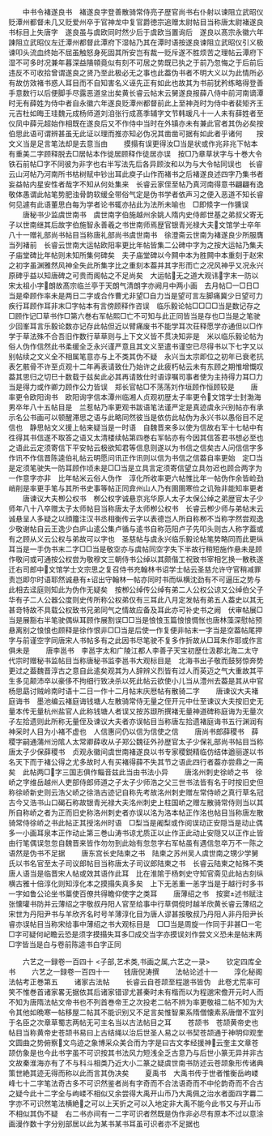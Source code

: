 <!-- { "loadSidebar": true } -->
　　中书令褚遂良书　褚遂良字登善散骑常侍亮子歴官尚书右仆射以谏阻立武昭仪贬潭州都督未几又贬爱州卒于官神龙中复官爵徳宗追赠太尉帖目当称唐太尉褚遂良书标目上失唐字　遂良虽与虞欧同时然少后于虞欧当置询后　遂良以髙宗永徽六年諌阻立武昭仪左迁潭州都督此潭府下湿帖乃其在潭时语按遂良谏阻立武昭仪引义极谏叩头流血终始不屈虽触怒身死固其所安岂有裁一贬斥遂不胜烦苦之理帖云潭府下湿不可多时况兼年暮深益隤顇竟似有刻不可居之势既已执之于前乃忽悔之于后前后违反不可收拾曾谓遂良之贤乃至此极必无之事也此葢伪书者不明大义以为此情所必有故仿效褚书惑人耳目而不自知害名义诬先正有如此也故其为书前犹矜练略得登善手意数行以后便脚手尽露恶道坌出矣黄长睿云帖末云舅遂良报薛八侍中前河南谪潭时无有薛姓为侍中者自永徽六年遂良贬潭州都督前此上至神尧时为侍中者裴矩齐王元吉杜如晦王珪魏元成杨师道刘洎张行成髙季辅字文节韩瑗凡十一人未有薛姓者至仪凤中薛元超始作相既在遂良后又不作侍中当时在外镇亦未有兼此官者其伪必矣按伯思此语可谓辨甚虽无此证以理而推亦知必伪况其凿凿可据有如此者乎诸何　　按文义当是足言笔法却是去意当由
　　摸搨有误更得汝□当是状或作兆非兆下帖本有重美二字顾释脱去□居帖本作徙居顾释作徒居亦误　按□乃章草状字与十巻大令铁石前帖□字不同彼为非字也右半写法先后各异顾汝和以为与大令帖同误也　长睿云山河帖乃河南所书枯树赋中钞出耳此庾子山作而褚书之后褚遂良述四字乃集书者妄益帖内星安性者哉字不知从何处集来　长睿云家侄至帖乃真河南得意书翩翩有逸敬体愚谓此帖笔势肥浊骨韵软缓全带俗气定是伪书学者依声习之便入恶道不知长睿何见遽有此语董思白每为学者论书辄亦拈此为法所未喻也　□即倐字一作獯误
　　唐秘书少监虞世南书　虞世南字伯施越州余姚人隋内史侍郎世基之弟叔父寄无子以世南继其后故字伯施智永善羲之书世南师焉歴官银青光禄大夫文馆学士卒年八十一赠礼部尚书帖目当称唐礼部尚书虞世南书　徐澄斋云世南为褚遂良少所服膺当列褚前　长睿云世南大运帖欧阳率更比年帖皆集二公碑中字为之按大运帖乃集夫子庙堂碑比年帖则未知所集何碑矣　夫子庙堂碑以今闗中本为胜闗中本重刻于赵宋之初字虽渊雅然风神全失此所集字比之重刻本葢并其字形而亡之况风神乎又况永兴原碑乎益以知唐碑之可贵而阁帖之不足尚矣　大运帖无之道大观讳字末一防以宋太祖小字朗故髙宗临兰亭于天朗气清朗字亦阙月中两小画　去月帖□一□日□当是牵顾作率未是两日二字或合作曹尤非望□自力当是望可言左脚痛冀少日望可力疾行耳顾作耳非末□字帖本有言傍顾释作咨误　临乐毅论帖□□□□当是数记存之□顾作记□草书作□第六巻右军帖熙□亡不可知与此正同皆当是存也□当是之笔驶少回峯耳言乐毅论数亦记存此帖但近以臂痛废书不能学耳次荘释愿学亦通但以□作学于草法殊不合吾旧作数行草草则与上下文义皆不贯决知非是　米以临乐毅论帖为俗人伪作信然此书柔缓全乏永兴谨严意且其文义至遣书谨空已尽得书以下七字又以别帖续之文义全不相属笔意亦与上不类其伪不疑　永兴当太宗即位之初年已衰老抗表乞骸骨不许至贞观十二年再表请致仕乃始许之此疲朽帖云未有东顾之期惟增慨叹葢其思归之切巳十数载于兹矣此必其再请致仕时语谆嘱司事者使为主持得力耳□力当是得力或作卿力顾作公力皆误　郑长官帖□不荡荡刘作垣顾作恒顾较是
　　唐率更令欧阳询书　欧阳询字信本潭州临湘人贞观初歴太子率更令文馆学士封渤海男卒年八十五帖目是　兰惹帖乃率更观书跋语笔法谨严定是真迹虞永兴别帖亦有承示名公书画可以顿醒滞思之语与此略同然彼当是依仿此帖伪为永兴书以愚俗目不足信也　静思帖文义援上帖来疑当是一时语　自魏晋来多以使为信故右军十七帖中有徃得其书信遂不取答之语又太清楼续帖第四巻右军帖亦有今因其信答君书想必至也之语此云定须寄信下平安帖云极欲知君等信息则遂以为书信之信矣古人问信信字多作讯不作信晋陈逵伯礼帖云明愿问讯正作讯则以信为书信之信葢自率更始　定□当是定须笔驶失一防耳顾作顷未是□□当是立具言定须寄信望立具勿迟也顾合两字为一作意字亦非　比年帖米云俗人伪作　淳化所收率更六帖惟比年一帖伪作余皆崄劲峭削是率更手笔与其所书史事等帖正同弇州山人乃有圉圉寒俭之讥殆非能知率更者
　　唐谏议大夫栁公权书　栁公权字诚悬京兆华原人太子太保公绰之弟歴官太子少师年八十八卒赠太子太师帖目当称唐太子太师栁公权书　长睿云栁少师与弟帖末云诚悬呈人多疑之以顔籒注汉书丞相衡传云字以表德岂人所自称栁不当称字然尝观逸少敬谢帖自云王逸少白庐山逺公集卢循与逺书自称范阳卢子先叩头则古人称字葢或有之顾从义云公权与弟故可以字也　圣慈帖与虞永兴临乐毅论帖笔势略同而此更纵耳当是一手伪书末二字□□当是敬空亦与虞帖同空字失下半故行稍短施作悬未是顾作敬问或可通按公权尝为敬穆文三朝侍书公绰以其颇偕工祝致书宰相乞换一散秩遂迁右司郎中文馆学士文宗思之复召侍书充翰林书诏学士帖云圣慈允许守官稍减罪责岂即尔时语耶然诚悬有诏出守翰林一帖亦同时书而纵横沈劲有不可逼压之势与此相去迳庭则知此为伪作无疑矣　按栁公绰传公绰有弟二人公权公谅又公绰伯父子华有子二人公器公度则史传所称公权弟仅有三耳此八月定发帖有弟五人葢史以其无甚竒特故不具载公权致书兄弟同气之情故应备及耳此亦可补史书之阙　伏审帖展□当是展豁右半笔驶偶纵耳顾作展割误□□当是悢悢玉篇悢悢惆怅也唐林藻深慰帖预悬离别之悢悢也顾释是徐作恨非□□当是后使一作复便非帖末一字当是空葢帖尾押字与前谨空字同唐宋人书帖多有之此因书尽笔驶不复多作折故从□耳朱作耶或作言俱未是
　　唐李邕书　李邕字太和广陵江都人李善子天宝初歴仕汲郡北海二太守代宗时赠秘书监帖目当称唐秘书监李邕书大观标目是　北海书出子敬而鼓努惊奔势更过之葢魏晋淳古之意自此逺矣观其为人辞辨义烈皆有过人而英迈之气大重故其平生多见颠沛卒以豪侈不拘细行致决杀以死此帖云欲使小儿当从澧州去葢是其从中官杨思勗讨贼岭南时语十二日一作十二月帖末庆厯帖有散骑二字
　　唐谏议大夫褚庭诲书　墨池编云褚庭诲钱塘人左散骑常侍无量之侄开元中仕至谏议大夫按旧史无量本传无量杭州盐官人此称钱塘人者误又按苏颋所撰褚无量神道碑称庭诲为无量次子左拾遗则此所称无量侄及谏议大夫者亦误帖目当称唐左拾遗褚庭诲书五行渊润有神采时人目为小褚不虚也　人信惠问仍以信为信使之信
　　唐尚书郎薛稷书　薛稷字嗣通蒲州汾隂人太常卿薛收从子郑公魏征外孙歴官太子少保礼部尚书帖目当称唐太子少保薛稷书　贞观永徽间虞世南褚遂良以书专家稷鋭精临仿结体遒丽遂以书名天下而于褚公得之尤多故时人有买褚得薛不失其节之语此四行者葢亦尝鼎之一脔矣　此帖两□字三国志俱作鲻音兹此当由书法小异
　　唐洺州刺史徐峤之书　徐峤之字维岳越州人吏部侍郎师道之子太子少师浩之父三世书法皆有名于时按旧史但称徐峤新史则云浩父峤之徐浩古迹记自称先考故洺州刺史赠左常侍峤之真行草名冠古今又浩书山口碣石称故银青光禄大夫洺州刺史上柱国峤之赠左散骑常侍则当以其所自称峤之者为正而旧史称洛州刺史者亦误以洺为洛本帖正作洺也帖目当称唐左散骑常侍徐峤之书此帖正其授洺州时语　□梨当是阇梨或作阅误动正安隠当是动止偶多一小画耳泉本正作动止第三巻山涛书谅尤质正以止作正此动止安隠又以正作止皆由行笔偶误忽忽自魏晋来皆作勿勿到此始有忽忽字右军帖虽有遇信忽卒万不一陈之语然是伪书不足据
　　唐东宫长史陆柬之书　陆柬之苏州吴人虞世南之甥少学舅氏以书名官至太子司议郎帖目当称唐太子司议郎陆柬之书　长睿云陆柬之帖殊不类唐人语当是临晋宋人帖或效其语作此耳　比在淮隂于杨刺史守知官斋见此帖古刻纵横古雅十倍淳化则知淳化本之摸搨失真多矣　上下无恙重一恙字当是于越行时多书一字如鲁公论坐书藁使百僚共得瞻仰使字之类耳
　　唐薄绍之书　按窦述书赋注张懐瓘书防并云薄绍之字敬叔丹阳人官至给事中行草倜傥时越羊欣黄长睿云薄绍之宋世为丹阳尹书与羊欣齐名时号羊薄淳化目为唐人谬甚按敬叔乃丹阳人非丹阳尹长睿亦误帖目当称宋给事中薄绍之书大观标目是　□□当是周旋一作同于非甚□一宅□字可疑何屺瞻云恐是须字摸搨失耳多□成交当字亦摸误刘作尝文义恐未是帖末两□字皆当是白与卷前陈逵书白字正同

　　六艺之一録卷一百四十
<子部,艺术类,书画之属,六艺之一录>
　　钦定四库全书
　　六艺之一録卷一百四十一　　钱唐倪涛撰
　　法帖论述十一
　　淳化秘阁法帖考正巻第五
　　诸家古法帖
　　长睿云自苍颉至程邈书皆伪　此卷尤荒率可笑不惟巻首诸家畧无据依其后诸家错谬尤甚秦时未有楷而以为程邈宋儋开元时人而不知为唐隋法帖文帝书也不列首巻帝王之次投老二帖不辨为率更敬祖二帖不知为大令其他如晩寒一帖移屋二帖其不能识别又不足言矣惟智果系隋僧懐素系唐僧不宜列于名臣之次章草蜀志两帖无可主名当以古法帖目之耳
　　苍颉书　苍颉黄帝史也帖目当称黄帝史苍颉书易曰上古结绳以治后世圣人易之以书契苍颉通于神明仰观奎文圆曲之势俯察文鸟迹之象博采众美合而为字是曰古文孝经援神云奎主文章苍颉仿象是也今此书字虽不可识按其书法风力短浅全乏古意乃与后世小篆无异并非古文故秦淮海亦有了不与科斗相类乃近大小二篆之疑虞世南书防述云苍颉象形传诸典策世絶其迹无得而称以此而言其伪决矣
　　夏禹书　大禹书传于世者惟衡岳岣嵝峰七十二字笔法奇古多不可识然鉴者尚有字奇而不合法语奇而不中伦韵奇而不合古之疑今此十二字全与岣嵝不相似又余尝得大禹开山币乃大禹佩之治水者面四字羃二字亦不可识然笔法横絶之可以上天折之可以入地定非大禹不能今此书又与开山币不相似其伪不疑　右二书亦间有一二字可识者然既是伪作非必尽有原本不过以意涂画漫作数十字分别部居以此为某书某书耳虽可识者亦不足据也
